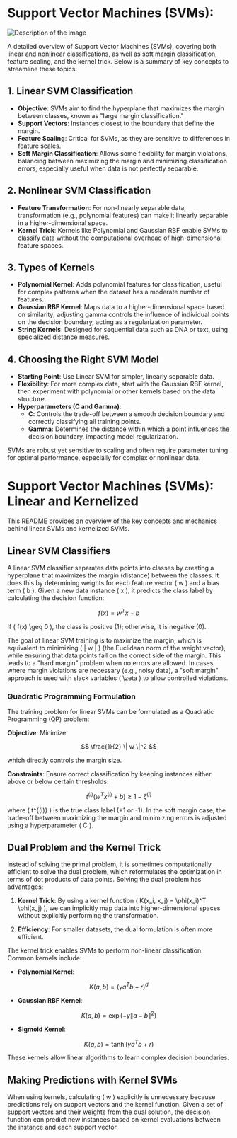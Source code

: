 # Support Vector Machines (SVMs): 
![Description of the image](https://github.com/user-attachments/assets/edfc3e2b-cc13-4a28-9956-d3f73918d081)


A detailed overview of Support Vector Machines (SVMs), covering both linear and nonlinear classifications, as well as soft margin classification, feature scaling, and the kernel trick. Below is a summary of key concepts to streamline these topics:

## 1. Linear SVM Classification
- **Objective**: SVMs aim to find the hyperplane that maximizes the margin between classes, known as "large margin classification."
- **Support Vectors**: Instances closest to the boundary that define the margin.
- **Feature Scaling**: Critical for SVMs, as they are sensitive to differences in feature scales.
- **Soft Margin Classification**: Allows some flexibility for margin violations, balancing between maximizing the margin and minimizing classification errors, especially useful when data is not perfectly separable.

## 2. Nonlinear SVM Classification
- **Feature Transformation**: For non-linearly separable data, transformation (e.g., polynomial features) can make it linearly separable in a higher-dimensional space.
- **Kernel Trick**: Kernels like Polynomial and Gaussian RBF enable SVMs to classify data without the computational overhead of high-dimensional feature spaces.

## 3. Types of Kernels
- **Polynomial Kernel**: Adds polynomial features for classification, useful for complex patterns when the dataset has a moderate number of features.
- **Gaussian RBF Kernel**: Maps data to a higher-dimensional space based on similarity; adjusting gamma controls the influence of individual points on the decision boundary, acting as a regularization parameter.
- **String Kernels**: Designed for sequential data such as DNA or text, using specialized distance measures.

## 4. Choosing the Right SVM Model
- **Starting Point**: Use Linear SVM for simpler, linearly separable data.
- **Flexibility**: For more complex data, start with the Gaussian RBF kernel, then experiment with polynomial or other kernels based on the data structure.
- **Hyperparameters (C and Gamma)**:
  - **C**: Controls the trade-off between a smooth decision boundary and correctly classifying all training points.
  - **Gamma**: Determines the distance within which a point influences the decision boundary, impacting model regularization.

SVMs are robust yet sensitive to scaling and often require parameter tuning for optimal performance, especially for complex or nonlinear data.

# Support Vector Machines (SVMs): Linear and Kernelized

This README provides an overview of the key concepts and mechanics behind linear SVMs and kernelized SVMs.

## Linear SVM Classifiers

A linear SVM classifier separates data points into classes by creating a hyperplane that maximizes the margin (distance) between the classes. It does this by determining weights for each feature vector \( w \) and a bias term \( b \). Given a new data instance \( x \), it predicts the class label by calculating the decision function:

$$
f(x) = w^T x + b
$$

If \( f(x) \geq 0 \), the class is positive (1); otherwise, it is negative (0).

The goal of linear SVM training is to maximize the margin, which is equivalent to minimizing \( \| w \| \) (the Euclidean norm of the weight vector), while ensuring that data points fall on the correct side of the margin. This leads to a "hard margin" problem when no errors are allowed. In cases where margin violations are necessary (e.g., noisy data), a "soft margin" approach is used with slack variables \( \zeta \) to allow controlled violations.

### Quadratic Programming Formulation

The training problem for linear SVMs can be formulated as a Quadratic Programming (QP) problem:

**Objective**: Minimize 

$$
\frac{1}{2} \| w \|^2
$$

which directly controls the margin size.

**Constraints**: Ensure correct classification by keeping instances either above or below certain thresholds:

$$
t^{(i)} (w^T x^{(i)} + b) \geq 1 - \zeta^{(i)}
$$

where \( t^{(i)} \) is the true class label (+1 or -1). In the soft margin case, the trade-off between maximizing the margin and minimizing errors is adjusted using a hyperparameter \( C \).

## Dual Problem and the Kernel Trick

Instead of solving the primal problem, it is sometimes computationally efficient to solve the dual problem, which reformulates the optimization in terms of dot products of data points. Solving the dual problem has advantages:

1. **Kernel Trick**: By using a kernel function \( K(x_i, x_j) = \phi(x_i)^T \phi(x_j) \), we can implicitly map data into higher-dimensional spaces without explicitly performing the transformation.
  
2. **Efficiency**: For smaller datasets, the dual formulation is often more efficient.

The kernel trick enables SVMs to perform non-linear classification. Common kernels include:

- **Polynomial Kernel**:

$$
K(a, b) = (\gamma a^T b + r)^d
$$

- **Gaussian RBF Kernel**:
  
$$
K(a, b) = \exp(-\gamma \| a - b \|^2)
$$

- **Sigmoid Kernel**:

$$
K(a, b) = \tanh(\gamma a^T b + r)
$$

These kernels allow linear algorithms to learn complex decision boundaries.

## Making Predictions with Kernel SVMs

When using kernels, calculating \( w \) explicitly is unnecessary because predictions rely on support vectors and the kernel function. Given a set of support vectors and their weights from the dual solution, the decision function can predict new instances based on kernel evaluations between the instance and each support vector.


